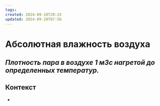```yaml
---
tags: 
created: 2024-09-18T20:15
updated: 2024-09-20T07:56
---
```

# Абсолютная влажность воздуха

## ***Плотность пара в воздухе 1 м3с нагретой до определенных температур.***

## Контекст
- 

